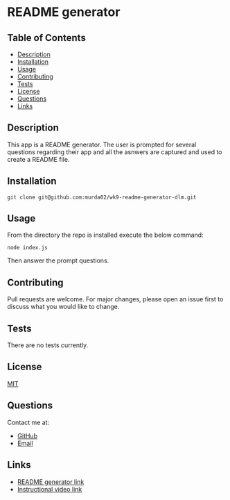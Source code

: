 # README generator

## Table of Contents

* [Description](#description)
* [Installation](#installation)
* [Usage](#usage)
* [Contributing](#contributing)
* [Tests](#tests)
* [License](#license)
* [Questions](#questions)
* [Links](links)

## Description

This app is a README generator. The user is prompted for several questions regarding their app and all the asnwers are captured and used to create a README file.

## Installation
```
git clone git@github.com:murda02/wk9-readme-generator-dlm.git
```
## Usage

From the directory the repo is installed execute the below command:
```
node index.js
```
Then answer the prompt questions.

## Contributing

Pull requests are welcome. For major changes, please open an issue first to discuss what you would like to change.

## Tests

There are no tests currently.

## License

[MIT](https://github.com/murda02/wk9-readme-generator-dlm/blob/main/LICENSE)

## Questions
Contact me at:
* [GitHub](https://github.com/murda02)
* [Email](mailto:davelmurphy@zoho.com)

## Links

* [README generator link](https://github.com/murda02/wk9-readme-generator-dlm)
* [Instructional video link](https://drive.google.com/file/d/1lYY8Lqqhcsgla9Q5K2XQ5oCZFSB-ZZwK/view?usp=sharing)
